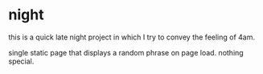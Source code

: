 # night

this is a quick late night project in which I try to convey the feeling of 4am.

single static page that displays a random phrase on page load. nothing special.